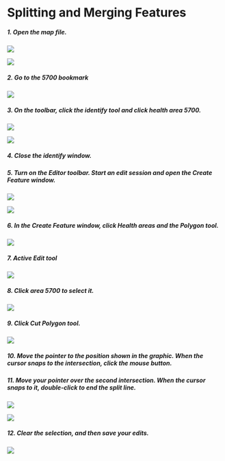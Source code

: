 # Splitting and Merging Features

##### 1. Open the map file.

![](./img/ArcGis-13b-01-1.png)

![](./img/ArcGis-13b-01-2.png)

##### 2. Go to the 5700 bookmark

![](./img/ArcGis-13b-02.png)

##### 3. On the toolbar, click the identify tool and click health area 5700.

![](./img/ArcGis-13b-03-1.png)

![](./img/ArcGis-13b-03-2.png)

##### 4. Close the identify window.

##### 5. Turn on the Editor toolbar. Start an edit session and open the Create Feature window.

![](./img/ArcGis-13b-05-1.png)

![](./img/ArcGis-13b-05-2.png)

##### 6. In the Create Feature window, click Health areas and the Polygon tool.

![](./img/ArcGis-13b-06.png)

##### 7. Active Edit tool

![](./img/ArcGis-13b-07.png)

##### 8. Click area 5700 to select it. 

![](./img/ArcGis-13b-08.png)

##### 9. Click Cut Polygon tool.

![](./img/ArcGis-13b-09.png)

##### 10. Move the pointer to the position shown in the graphic. When the cursor snaps to the intersection, click the mouse button.

##### 11. Move your pointer over the second intersection. When the cursor snaps to it, double-click to end the split line.

![](./img/ArcGis-13b-10.png)

![](./img/ArcGis-13b-11.png)

##### 12. Clear the selection, and then save your edits.

![](./img/ArcGis-13b-12.png)







